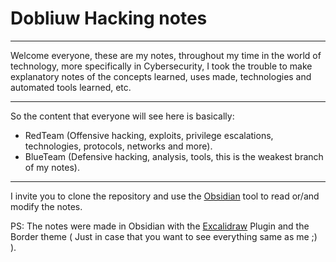# Dobliuw Hacking notes 

-----

Welcome everyone, these are my notes, throughout my time in the world of technology, more specifically in Cybersecurity, I took the trouble to make explanatory notes of the concepts learned, uses made, technologies and automated tools learned, etc.

----

So the content that everyone will see here is basically:
- RedTeam (Offensive hacking, exploits, privilege escalations, technologies, protocols, networks and more).
- BlueTeam (Defensive hacking, analysis, tools, this is the weakest branch of my notes).

-----

I invite you to clone the repository and use the [Obsidian](https://obsidian.md/) tool to read or/and modify the notes.

PS: The notes were made in Obsidian with the [Excalidraw](https://excalidraw.com/) Plugin and the Border theme ( Just in case that you want to see everything same as me ;) ).
